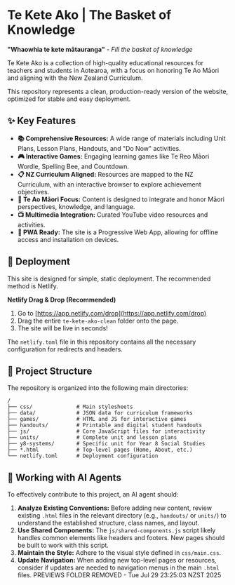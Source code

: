 # Te Kete Ako | The Basket of Knowledge

**"Whaowhia te kete mātauranga"** - *Fill the basket of knowledge*

Te Kete Ako is a collection of high-quality educational resources for teachers and students in Aotearoa, with a focus on honoring Te Ao Māori and aligning with the New Zealand Curriculum.

This repository represents a clean, production-ready version of the website, optimized for stable and easy deployment.

## ✨ Key Features

*   **📚 Comprehensive Resources:** A wide range of materials including Unit Plans, Lesson Plans, Handouts, and "Do Now" activities.
*   **🎮 Interactive Games:** Engaging learning games like Te Reo Māori Wordle, Spelling Bee, and Countdown.
*   **📋 NZ Curriculum Aligned:** Resources are mapped to the NZ Curriculum, with an interactive browser to explore achievement objectives.
*   **🌿 Te Ao Māori Focus:** Content is designed to integrate and honor Māori perspectives, knowledge, and language.
*   **📺 Multimedia Integration:** Curated YouTube video resources and activities.
*   **📱 PWA Ready:** The site is a Progressive Web App, allowing for offline access and installation on devices.

## 🚀 Deployment

This site is designed for simple, static deployment. The recommended method is Netlify.

**Netlify Drag & Drop (Recommended)**
1.  Go to [https://app.netlify.com/drop](https://app.netlify.com/drop)
2.  Drag the entire `te-kete-ako-clean` folder onto the page.
3.  The site will be live in seconds!

The `netlify.toml` file in this repository contains all the necessary configuration for redirects and headers.

## 📂 Project Structure

The repository is organized into the following main directories:

```
/
├── css/              # Main stylesheets
├── data/             # JSON data for curriculum frameworks
├── games/            # HTML and JS for interactive games
├── handouts/         # Printable and digital student handouts
├── js/               # Core JavaScript files for interactivity
├── units/            # Complete unit and lesson plans
├── y8-systems/       # Specific unit for Year 8 Social Studies
├── *.html            # Top-level pages (Home, About, etc.)
└── netlify.toml      # Deployment configuration
```

## 🤖 Working with AI Agents

To effectively contribute to this project, an AI agent should:
1.  **Analyze Existing Conventions:** Before adding new content, review existing `.html` files in the relevant directory (e.g., `handouts/` or `units/`) to understand the established structure, class names, and layout.
2.  **Use Shared Components:** The `js/shared-components.js` script likely handles common elements like headers and footers. New pages should be built to work with this script.
3.  **Maintain the Style:** Adhere to the visual style defined in `css/main.css`.
4.  **Update Navigation:** When adding new top-level pages or resources, consider if updates are needed to navigation menus in the main `.html` files.
PREVIEWS FOLDER REMOVED - Tue Jul 29 23:25:03 NZST 2025
